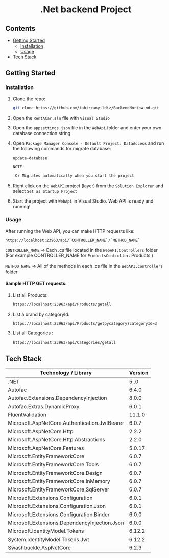 # <p align="center"> .Net backend Project </p>

## Contents
- [Getting Started](#getting-started)
  * [Installation](#installation)
  * [Usage](#usage)
- [Tech Stack](#tech-stack)

## Getting Started

### Installation

1. Clone the repo:

   ```sh
   git clone https://github.com/tahircanyildiz/BackendNorthwind.git
   ```
2. Open the `RentACar.sln` file with `Visual Studio`
3. Open the `appsettings.json` file in the `WebApi` folder and enter your own database connection string
4. Open `Package Manager Console - Default Project: DataAccess` and run the following commands for migrate database:

   ```sh
   update-database
   ```
   `NOTE:`
   ```sh
    Or Migrates automatically when you start the project
   ```
   
5. Right click on the `WebAPI` project (layer) from the `Solution Explorer` and select `Set as Startup Project` 
6. Start the project with `WebApi` in Visual Studio. Web API is ready and running!

### Usage
 
After running the Web API, you can make HTTP requests like:
   
   ```sh
   https://localhost:23963/api/`CONTROLLER_NAME`/`METHOD_NAME`
   ```
 
   `CONTROLLER_NAME` => Each .cs file located in the `WebAPI.Controllers` folder (For example CONTROLLER_NAME for `ProductsController`: Products )
   <br><br>
   `METHOD_NAME` => All of the methods in each .cs file in the `WebAPI.Controllers` folder
 
#### Sample HTTP GET requests:

1. List all Products:
   ```sh
   https://localhost:23963/api/Products/getall
   ```
2. List a brand by categoryId:
   ```sh
   https://localhost:23963/api/Products/getbycategory?categoryId=3
   ```
3. List all Categories :
   ```sh
   https://localhost:23963/api/Categories/getall
   ```

## Tech Stack
| Technology / Library | Version |
| ------------- | ------------- |
| .NET | 5,.0 |
| Autofac | 6.4.0 |
| Autofac.Extensions.DependencyInjection | 8.0.0 |
| Autofac.Extras.DynamicProxy | 6.0.1 |
| FluentValidation | 11.1.0 |
| Microsoft.AspNetCore.Authentication.JwtBearer | 6.0.7 |
| Microsoft.AspNetCore.Http | 2.2.2 |
| Microsoft.AspNetCore.Http.Abstractions | 2.2.0 |
| Microsoft.AspNetCore.Features | 5.0.17 |
| Microsoft.EntityFrameworkCore | 6.0.7 |
| Microsoft.EntityFrameworkCore.Tools | 6.0.7 |
| Microsoft.EntityFrameworkCore.Design | 6.0.7 |
| Microsoft.EntityFrameworkCore.InMemory | 6.0.7 |
| Microsoft.EntityFrameworkCore.SqlServer | 6.0.7 |
| Microsoft.Extensions.Configuration | 6.0.1 |
| Microsoft.Extensions.Configuration.Json | 6.0.1 |
| Microsoft.Extensions.Configuration.Binder | 6.0.0 |
| Microsoft.Extensions.DependencyInjection.Json | 6.0.0 |
| Microsoft.IdentityModel.Tokens | 6.12.2 |
| System.IdentityModel.Tokens.Jwt | 6.12.2 |
| Swashbuckle.AspNetCore | 6.2.3 |






